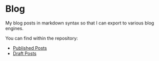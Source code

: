 # Blog #
My blog posts in markdown syntax so that I can export to various blog engines.  

You can find within the repository:

* [Published Posts](../../)
* [Draft Posts](../../Drafts)
